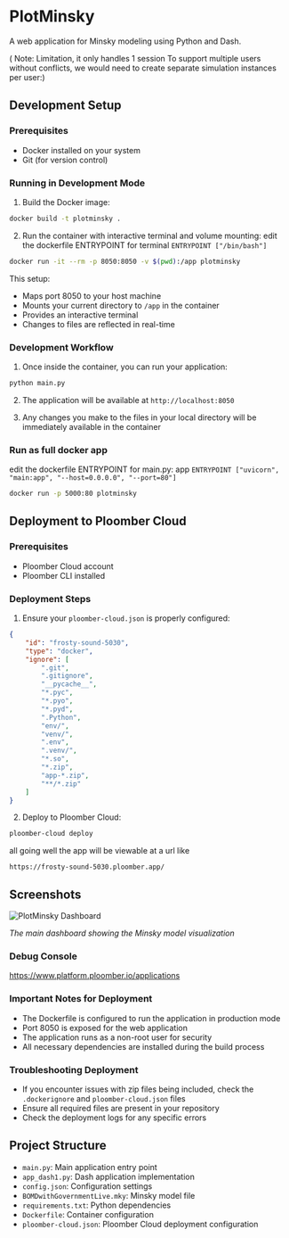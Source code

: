 # PlotMinsky

A web application for Minsky modeling using Python and Dash.

( Note: Limitation, it only handles 1 session
To support multiple users without conflicts, we would need to create separate simulation instances per user:)

## Development Setup

### Prerequisites
- Docker installed on your system
- Git (for version control)

### Running in Development Mode

1. Build the Docker image:
```bash
docker build -t plotminsky .
```

2. Run the container with interactive terminal and volume mounting:
 edit the dockerfile ENTRYPOINT for terminal
```ENTRYPOINT ["/bin/bash"]```
```bash
docker run -it --rm -p 8050:8050 -v $(pwd):/app plotminsky
```



This setup:
- Maps port 8050 to your host machine
- Mounts your current directory to `/app` in the container
- Provides an interactive terminal
- Changes to files are reflected in real-time

### Development Workflow
1. Once inside the container, you can run your application:
```bash
python main.py
```

2. The application will be available at `http://localhost:8050`

3. Any changes you make to the files in your local directory will be immediately available in the container




### Run as full docker app
edit the dockerfile ENTRYPOINT for main.py: app 
``` ENTRYPOINT ["uvicorn", "main:app", "--host=0.0.0.0", "--port=80"] ```
```bash
docker run -p 5000:80 plotminsky
```
## Deployment to Ploomber Cloud

### Prerequisites
- Ploomber Cloud account
- Ploomber CLI installed

### Deployment Steps

1. Ensure your `ploomber-cloud.json` is properly configured:
```json
{
    "id": "frosty-sound-5030",
    "type": "docker",
    "ignore": [
        ".git",
        ".gitignore",
        "__pycache__",
        "*.pyc",
        "*.pyo",
        "*.pyd",
        ".Python",
        "env/",
        "venv/",
        ".env",
        ".venv/",
        "*.so",
        "*.zip",
        "app-*.zip",
        "**/*.zip"
    ]
}
```

2. Deploy to Ploomber Cloud:
```bash
ploomber-cloud deploy
```

all going well the app will be viewable at a url like 

```https://frosty-sound-5030.ploomber.app/```


## Screenshots

![PlotMinsky Dashboard](images/dashboard.png)

*The main dashboard showing the Minsky model visualization*

### Debug Console
https://www.platform.ploomber.io/applications


### Important Notes for Deployment
- The Dockerfile is configured to run the application in production mode
- Port 8050 is exposed for the web application
- The application runs as a non-root user for security
- All necessary dependencies are installed during the build process

### Troubleshooting Deployment
- If you encounter issues with zip files being included, check the `.dockerignore` and `ploomber-cloud.json` files
- Ensure all required files are present in your repository
- Check the deployment logs for any specific errors

## Project Structure
- `main.py`: Main application entry point
- `app_dash1.py`: Dash application implementation
- `config.json`: Configuration settings
- `BOMDwithGovernmentLive.mky`: Minsky model file
- `requirements.txt`: Python dependencies
- `Dockerfile`: Container configuration
- `ploomber-cloud.json`: Ploomber Cloud deployment configuration
